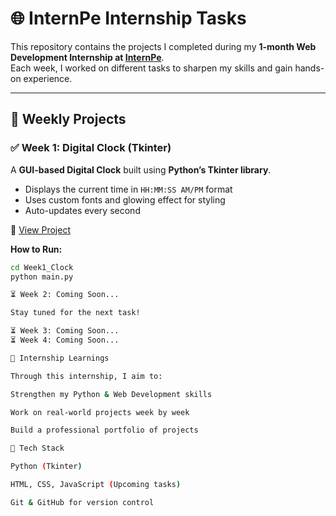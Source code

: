 # 🌐 InternPe Internship Tasks  

This repository contains the projects I completed during my **1-month Web Development Internship at [InternPe](https://internpe.in/)**.  
Each week, I worked on different tasks to sharpen my skills and gain hands-on experience.  

---

## 📅 Weekly Projects  

### ✅ Week 1: Digital Clock (Tkinter)  
A **GUI-based Digital Clock** built using **Python’s Tkinter library**.  
- Displays the current time in `HH:MM:SS AM/PM` format  
- Uses custom fonts and glowing effect for styling  
- Auto-updates every second  

📂 [View Project](./Week1_Clock)  

**How to Run:**  
```bash
cd Week1_Clock
python main.py

⏳ Week 2: Coming Soon...

Stay tuned for the next task!

⏳ Week 3: Coming Soon...
⏳ Week 4: Coming Soon...

🎯 Internship Learnings

Through this internship, I aim to:

Strengthen my Python & Web Development skills

Work on real-world projects week by week

Build a professional portfolio of projects

📌 Tech Stack

Python (Tkinter)

HTML, CSS, JavaScript (Upcoming tasks)

Git & GitHub for version control
